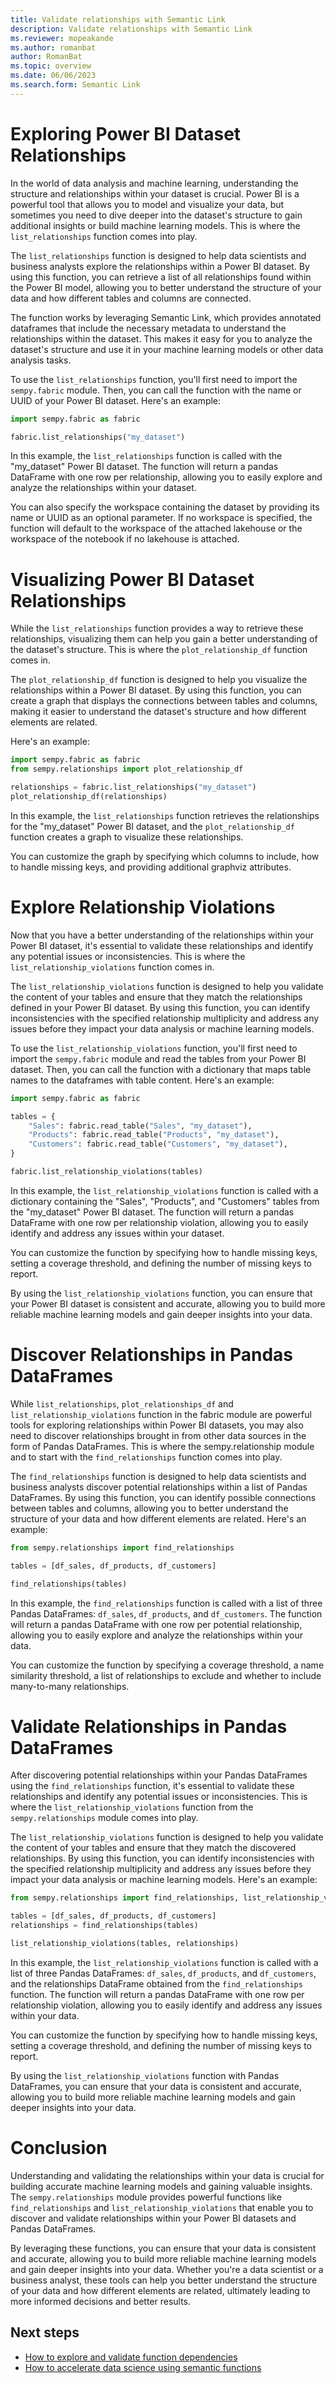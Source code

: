 ```yaml
---
title: Validate relationships with Semantic Link
description: Validate relationships with Semantic Link
ms.reviewer: mopeakande
ms.author: romanbat
author: RomanBat
ms.topic: overview 
ms.date: 06/06/2023
ms.search.form: Semantic Link
---
```



# Exploring Power BI Dataset Relationships

In the world of data analysis and machine learning, understanding the structure and relationships within your dataset is crucial.
Power BI is a powerful tool that allows you to model and visualize your data, but sometimes you need to dive deeper into the dataset's structure to gain additional insights or build machine learning models.
This is where the `list_relationships` function comes into play.

The `list_relationships` function is designed to help data scientists and business analysts explore the relationships within a Power BI dataset.
By using this function, you can retrieve a list of all relationships found within the Power BI model, allowing you to better understand the structure of your data and how different tables and columns are connected.

The function works by leveraging Semantic Link, which provides annotated dataframes that include the necessary metadata to understand the relationships within the dataset.
This makes it easy for you to analyze the dataset's structure and use it in your machine learning models or other data analysis tasks.

To use the `list_relationships` function, you'll first need to import the `sempy.fabric` module.
Then, you can call the function with the name or UUID of your Power BI dataset. Here's an example:

```python
import sempy.fabric as fabric

fabric.list_relationships("my_dataset")
```

In this example, the `list_relationships` function is called with the "my_dataset" Power BI dataset.
The function will return a pandas DataFrame with one row per relationship, allowing you to easily explore and analyze the relationships within your dataset.

You can also specify the workspace containing the dataset by providing its name or UUID as an optional parameter.
If no workspace is specified, the function will default to the workspace of the attached lakehouse or the workspace of the notebook if no lakehouse is attached.

# Visualizing Power BI Dataset Relationships

While the `list_relationships` function provides a way to retrieve these relationships, visualizing them can help you gain a better understanding of the dataset's structure.
This is where the `plot_relationship_df` function comes in.

The `plot_relationship_df` function is designed to help you visualize the relationships within a Power BI dataset.
By using this function, you can create a graph that displays the connections between tables and columns, making it easier to understand the dataset's structure and how different elements are related.

Here's an example:

```python
import sempy.fabric as fabric
from sempy.relationships import plot_relationship_df

relationships = fabric.list_relationships("my_dataset")
plot_relationship_df(relationships)
```

In this example, the `list_relationships` function retrieves the relationships for the "my_dataset" Power BI dataset, and the `plot_relationship_df` function creates a graph to visualize these relationships.

You can customize the graph by specifying which columns to include, how to handle missing keys, and providing additional graphviz attributes.

# Explore Relationship Violations

Now that you have a better understanding of the relationships within your Power BI dataset, it's essential to validate these relationships and identify any potential issues or inconsistencies.
This is where the `list_relationship_violations` function comes in.

The `list_relationship_violations` function is designed to help you validate the content of your tables and ensure that they match the relationships defined in your Power BI dataset.
By using this function, you can identify inconsistencies with the specified relationship multiplicity and address any issues before they impact your data analysis or machine learning models.

To use the `list_relationship_violations` function, you'll first need to import the `sempy.fabric` module and read the tables from your Power BI dataset.
Then, you can call the function with a dictionary that maps table names to the dataframes with table content.
Here's an example:

```python
import sempy.fabric as fabric

tables = {
    "Sales": fabric.read_table("Sales", "my_dataset"),
    "Products": fabric.read_table("Products", "my_dataset"),
    "Customers": fabric.read_table("Customers", "my_dataset"),
}

fabric.list_relationship_violations(tables)
```

In this example, the `list_relationship_violations` function is called with a dictionary containing the "Sales", "Products", and "Customers" tables from the "my_dataset" Power BI dataset.
The function will return a pandas DataFrame with one row per relationship violation, allowing you to easily identify and address any issues within your dataset.

You can customize the function by specifying how to handle missing keys, setting a coverage threshold, and defining the number of missing keys to report.

By using the `list_relationship_violations` function, you can ensure that your Power BI dataset is consistent and accurate, allowing you to build more reliable machine learning models and gain deeper insights into your data.

# Discover Relationships in Pandas DataFrames

While `list_relationships`, `plot_relationships_df` and `list_relationship_violations` function in the fabric module are powerful tools for exploring relationships within Power BI datasets, you may also need to discover relationships brought in from other data sources in the form of Pandas DataFrames.
This is where the sempy.relationship module and to start with the `find_relationships` function comes into play.

The `find_relationships` function is designed to help data scientists and business analysts discover potential relationships within a list of Pandas DataFrames.
By using this function, you can identify possible connections between tables and columns, allowing you to better understand the structure of your data and how different elements are related.
Here's an example:

```python
from sempy.relationships import find_relationships

tables = [df_sales, df_products, df_customers]

find_relationships(tables)
```

In this example, the `find_relationships` function is called with a list of three Pandas DataFrames: `df_sales`, `df_products`, and `df_customers`.
The function will return a pandas DataFrame with one row per potential relationship, allowing you to easily explore and analyze the relationships within your data.

You can customize the function by specifying a coverage threshold, a name similarity threshold, a list of relationships to exclude and whether to include many-to-many relationships.

# Validate Relationships in Pandas DataFrames

After discovering potential relationships within your Pandas DataFrames using the `find_relationships` function, it's essential to validate these relationships and identify any potential issues or inconsistencies.
This is where the `list_relationship_violations` function from the `sempy.relationships` module comes into play.

The `list_relationship_violations` function is designed to help you validate the content of your tables and ensure that they match the discovered relationships.
By using this function, you can identify inconsistencies with the specified relationship multiplicity and address any issues before they impact your data analysis or machine learning models.
Here's an example:

```python
from sempy.relationships import find_relationships, list_relationship_violations

tables = [df_sales, df_products, df_customers]
relationships = find_relationships(tables)

list_relationship_violations(tables, relationships)
```

In this example, the `list_relationship_violations` function is called with a list of three Pandas DataFrames: `df_sales`, `df_products`, and `df_customers`, and the relationships DataFrame obtained from the `find_relationships` function. The function will return a pandas DataFrame with one row per relationship violation, allowing you to easily identify and address any issues within your data.

You can customize the function by specifying how to handle missing keys, setting a coverage threshold, and defining the number of missing keys to report.

By using the `list_relationship_violations` function with Pandas DataFrames, you can ensure that your data is consistent and accurate, allowing you to build more reliable machine learning models and gain deeper insights into your data.

# Conclusion

Understanding and validating the relationships within your data is crucial for building accurate machine learning models and gaining valuable insights. The `sempy.relationships` module provides powerful functions like `find_relationships` and `list_relationship_violations` that enable you to discover and validate relationships within your Power BI datasets and Pandas DataFrames.

By leveraging these functions, you can ensure that your data is consistent and accurate, allowing you to build more reliable machine learning models and gain deeper insights into your data. Whether you're a data scientist or a business analyst, these tools can help you better understand the structure of your data and how different elements are related, ultimately leading to more informed decisions and better results.

## Next steps
- [How to explore and validate function dependencies](semantic-link-validate-data.md)
- [How to accelerate data science using semantic functions](semantic-link-semantic-functions.md)